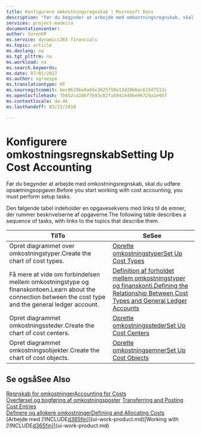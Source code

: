 ```yaml
---
title: Konfigurere omkostningsregnskab | Microsoft Docs
description: "Før du begynder at arbejde med omkostningsregnskab, skal du udføre opsætningsopgaver."
services: project-madeira
documentationcenter: 
author: SorenGP
ms.service: dynamics365-financials
ms.topic: article
ms.devlang: na
ms.tgt_pltfrm: na
ms.workload: na
ms.search.keywords: 
ms.date: 07/01/2017
ms.author: sgroespe
ms.translationtype: HT
ms.sourcegitcommit: bec0619be0a65e3625759e13d2866ac615d7513c
ms.openlocfilehash: 7b652ca286f7b93c82fa5941449be96729a1e95f
ms.contentlocale: da-dk
ms.lasthandoff: 03/22/2018

---
```

# <a name="setting-up-cost-accounting"></a><span data-ttu-id="22feb-103">Konfigurere omkostningsregnskab</span><span class="sxs-lookup"><span data-stu-id="22feb-103">Setting Up Cost Accounting</span></span>
<span data-ttu-id="22feb-104">Før du begynder at arbejde med omkostningsregnskab, skal du udføre opsætningsopgaver.</span><span class="sxs-lookup"><span data-stu-id="22feb-104">Before you start working with cost accounting, you must perform setup tasks.</span></span>  

 <span data-ttu-id="22feb-105">Den følgende tabel indeholder en opgavesekvens med links til de emner, der rummer beskrivelserne af opgaverne.</span><span class="sxs-lookup"><span data-stu-id="22feb-105">The following table describes a sequence of tasks, with links to the topics that describe them.</span></span>

|<span data-ttu-id="22feb-106">Til</span><span class="sxs-lookup"><span data-stu-id="22feb-106">To</span></span>|<span data-ttu-id="22feb-107">Se</span><span class="sxs-lookup"><span data-stu-id="22feb-107">See</span></span>|  
|--------|---------|  
|<span data-ttu-id="22feb-108">Opret diagrammet over omkostningstyper.</span><span class="sxs-lookup"><span data-stu-id="22feb-108">Create the chart of cost types.</span></span>|[<span data-ttu-id="22feb-109">Oprette omkostningstyper</span><span class="sxs-lookup"><span data-stu-id="22feb-109">Set Up Cost Types</span></span>](finance-how-to-set-up-cost-types.md)|  
|<span data-ttu-id="22feb-110">Få mere at vide om forbindelsen mellem omkostningstype og finanskontoen.</span><span class="sxs-lookup"><span data-stu-id="22feb-110">Learn about the connection between the cost type and the general ledger account.</span></span>|[<span data-ttu-id="22feb-111">Definition af forholdet mellem omkostningstyper og finanskonti.</span><span class="sxs-lookup"><span data-stu-id="22feb-111">Defining the Relationship Between Cost Types and General Ledger Accounts</span></span>](finance-defining-the-relationship-between-cost-types-and-general-ledger-accounts.md)|  
|<span data-ttu-id="22feb-112">Opret diagrammet omkostningssteder.</span><span class="sxs-lookup"><span data-stu-id="22feb-112">Create the chart of cost centers.</span></span>|[<span data-ttu-id="22feb-113">Oprette omkostningssteder</span><span class="sxs-lookup"><span data-stu-id="22feb-113">Set Up Cost Centers</span></span>](finance-how-to-set-up-cost-centers.md)|  
|<span data-ttu-id="22feb-114">Opret diagrammet omkostningsobjekter.</span><span class="sxs-lookup"><span data-stu-id="22feb-114">Create the chart of cost objects.</span></span>|[<span data-ttu-id="22feb-115">Oprette omkostningsemner</span><span class="sxs-lookup"><span data-stu-id="22feb-115">Set Up Cost Objects</span></span>](finance-how-to-set-up-cost-objects.md)|  

## <a name="see-also"></a><span data-ttu-id="22feb-116">Se også</span><span class="sxs-lookup"><span data-stu-id="22feb-116">See Also</span></span>  
[<span data-ttu-id="22feb-117">Regnskab for omkostninger</span><span class="sxs-lookup"><span data-stu-id="22feb-117">Accounting for Costs</span></span>](finance-manage-cost-accounting.md)  
<span data-ttu-id="22feb-118">[Overførsel og bogføring af omkostningsposter](finance-transfer-and-post-cost-entries.md) </span><span class="sxs-lookup"><span data-stu-id="22feb-118">[Transferring and Posting Cost Entries](finance-transfer-and-post-cost-entries.md) </span></span>  
[<span data-ttu-id="22feb-119">Definere og allokere omkostninger</span><span class="sxs-lookup"><span data-stu-id="22feb-119">Defining and Allocating Costs</span></span>](finance-define-and-allocate-costs.md)  
<span data-ttu-id="22feb-120">[Arbejde med [!INCLUDE[d365fin](includes/d365fin_md.md)]](ui-work-product.md)</span><span class="sxs-lookup"><span data-stu-id="22feb-120">[Working with [!INCLUDE[d365fin](includes/d365fin_md.md)]](ui-work-product.md)</span></span>

